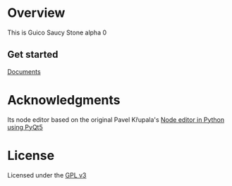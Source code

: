 # Overview
This is Guico Saucy Stone alpha 0

## Get started
[Documents](https://guico.readthedocs.io)

# Acknowledgments
Its node editor based on the original Pavel Křupala's 
[Node editor in Python using PyQt5](https://gitlab.com/pavel.krupala/pyqt-node-editor-tutorials)


# License
Licensed under the [GPL v3](https://www.gnu.org/licenses/gpl.html)
